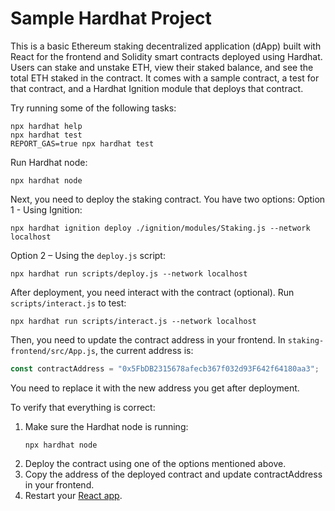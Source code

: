 # Sample Hardhat Project

This is a basic Ethereum staking decentralized application (dApp) built with React for the frontend and Solidity smart contracts deployed using Hardhat. Users can stake and unstake ETH, view their staked balance, and see the total ETH staked in the contract.
It comes with a sample contract, a test for that contract, and a Hardhat Ignition module that deploys that contract.

Try running some of the following tasks:

```shell
npx hardhat help
npx hardhat test
REPORT_GAS=true npx hardhat test
```
Run Hardhat node:
```shell
npx hardhat node
```

Next, you need to deploy the staking contract. You have two options:
Option 1 - Using Ignition:

```shell
npx hardhat ignition deploy ./ignition/modules/Staking.js --network localhost
```
Option 2 – Using the `deploy.js` script:
```shell
npx hardhat run scripts/deploy.js --network localhost
```

After deployment, you need interact with the contract (optional). Run `scripts/interact.js` to test:
```shell
npx hardhat run scripts/interact.js --network localhost
```

Then, you need to update the contract address in your frontend. In `staking-frontend/src/App.js`, the current address is:
```javascript
const contractAddress = "0x5FbDB2315678afecb367f032d93F642f64180aa3";
```
You need to replace it with the new address you get after deployment.

To verify that everything is correct:
1. Make sure the Hardhat node is running:
    ```shell
    npx hardhat node
    ```
2. Deploy the contract using one of the options mentioned above.
3. Copy the address of the deployed contract and update contractAddress in your frontend.
4. Restart your [React app](./staking-frontend/README.md).
